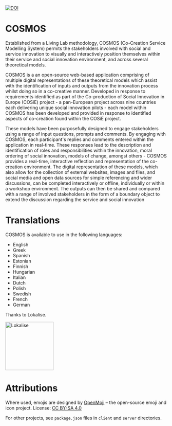 [![DOI](https://zenodo.org/badge/DOI/10.5281/zenodo.4058570.svg)](https://zenodo.org/record/4058570)

# COSMOS

Established from a Living Lab methodology, COSMOS (Co-Creation Service Modelling System) permits the stakeholders involved with social and service innovation to visually and interactively position themselves within their service and social innovation environment, and across several theoretical models.

COSMOS is a an open-source web-based application comprising of multiple digital representations of these theoretical models which assist with the identification of inputs and outputs from the innovation process whilst doing so in a co-creative manner. Developed in response to requirements identified as part of the Co-production of Social Innovation in Europe (COSiE) project - a pan-European project across nine countries each delivering unique social innovation pilots - each model within COSMOS has been developed and provided in response to identified aspects of co-creation found within the COSiE project.

These models have been purposefully designed to engage stakeholders using a range of input questions, prompts and comments. By engaging with COSMOS, each participant's replies and comments entered within the application in real-time. These responses lead to the description and identification of roles and responsibilities within the innovation, moral ordering of social innovation, models of change, amongst others - COSMOS provides a real-time, interactive reflection and representation of the co-creation environment. The digital representation of these models, which also allow for the collection of external websites, images and files, and social media and open data sources for simple referencing and wider discussions, can be completed interactively or offline, individually or within a workshop environment. The outputs can then be shared and compared with a range of involved stakeholders in the form of a boundary object to extend the discussion regarding the service and social innovation

# Translations

COSMOS is available to use in the following languages:

- English
- Greek
- Spanish
- Estonian
- Finnish
- Hungarian
- Italian
- Dutch
- Polish
- Swedish
- French
- German

Thanks to Lokalise.

<a href="https://lokalise.com/"><img src="server/public/images/logos/lokalise_logo_colour_black_text.png" alt="Lokalise" width="150" /></a>

# Attributions

Where used, emojis are designed by [OpenMoji](https://openmoji.org/) – the open-source emoji and icon project. License: [CC BY-SA 4.0](https://creativecommons.org/licenses/by-sa/4.0/#)

For other projects, see `package.json` files in `client` and `server` directories.
